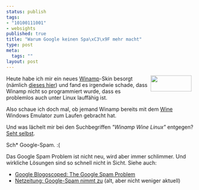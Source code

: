```yaml
--- 
status: publish
tags: 
- "10100111001"
- websights
published: true
title: "Warum Google keinen Spa\xC3\x9F mehr macht"
type: post
meta: 
  tags: ""
layout: post
---
```

<p><img width="110" height="43" border="0" hspace="5" align="right" src="/wp-content/olduploads/logos/googlelogo.serendipityThumb.gif" alt=""  />Heute habe ich mir ein neues <a target="_BLANK" href="http://www.winamp.com" title="http://www.winamp.com" onmouseover="window.status='http://www.winamp.com';return true;" onmouseout="window.status='';return true;">Winamp</a>-Skin besorgt (nämlich <a target="_BLANK" href="http://www.winamp.com/skins/details.php?id=122902" title="http://www.winamp.com/skins/details.php?id=122902" onmouseover="window.status='http://www.winamp.com/skins/details.php?id=122902';return true;" onmouseout="window.status='';return true;">dieses hier</a>) und fand es irgendwie schade, dass Winamp nicht so programmiert wurde, dass es problemlos auch unter Linux lauffähig ist.</p>

<p>Also schaue ich doch mal, ob jemand Winamp bereits mit dem <a target="_BLANK" href="http://www.winehq.com" title="http://www.winehq.com" onmouseover="window.status='http://www.winehq.com';return true;" onmouseout="window.status='';return true;">Wine</a> Windows Emulator zum Laufen gebracht hat.</p>

<p>Und was lächelt mir bei den Suchbegriffen <i>&quot;Winamp Wine Linux&quot;</i> entgegen? <a target="_BLANK" href="http://www.google.com/search?q=winamp+wine+linux" title="http://www.google.com/search?q=winamp+wine+linux" onmouseover="window.status='http://www.google.com/search?q=winamp+wine+linux';return true;" onmouseout="window.status='';return true;">Seht selbst</a>.</p>

<p>Sch* Google-Spam. :(</p>

<p>Das Google Spam Problem ist nicht neu, wird aber immer schlimmer. Und wirkliche Lösungen sind so schnell nicht in Sicht. Siehe auch:<br />
<ul>
    <li><a target="_BLANK" href="http://blog.outer-court.com/archive/2004_01_13_index.html#107401965125990668" title="http://blog.outer-court.com/archive/2004_01_13_index.html#107401965125990668" onmouseover="window.status='http://blog.outer-court.com/archive/2004_01_13_index.html#107401965125990668';return true;" onmouseout="window.status='';return true;">Google Blogoscoped: The Google Spam Problem</a></li>
    <li><a target="_BLANK" href="http://www.netzeitung.de/internet/256719.html" title="http://www.netzeitung.de/internet/256719.html" onmouseover="window.status='http://www.netzeitung.de/internet/256719.html';return true;" onmouseout="window.status='';return true;">Netzeitung: Google-Spam nimmt zu</a> (alt, aber nicht weniger aktuell)</li>
</ul>
</p>
